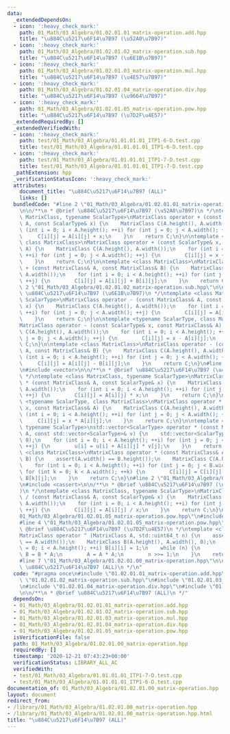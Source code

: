 ```yaml
---
data:
  _extendedDependsOn:
  - icon: ':heavy_check_mark:'
    path: 01_Math/03_Algebra/01.02.01.01_matrix-operation.add.hpp
    title: "\u884C\u5217\u6F14\u7B97 (\u52A0\u7B97)"
  - icon: ':heavy_check_mark:'
    path: 01_Math/03_Algebra/01.02.01.02_matrix-operation.sub.hpp
    title: "\u884C\u5217\u6F14\u7B97 (\u6E1B\u7B97)"
  - icon: ':heavy_check_mark:'
    path: 01_Math/03_Algebra/01.02.01.03_matrix-operation.mul.hpp
    title: "\u884C\u5217\u6F14\u7B97 (\u4E57\u7B97)"
  - icon: ':heavy_check_mark:'
    path: 01_Math/03_Algebra/01.02.01.04_matrix-operation.div.hpp
    title: "\u884C\u5217\u6F14\u7B97 (\u9664\u7B97)"
  - icon: ':heavy_check_mark:'
    path: 01_Math/03_Algebra/01.02.01.05_matrix-operation.pow.hpp
    title: "\u884C\u5217\u6F14\u7B97 (\u7D2F\u4E57)"
  _extendedRequiredBy: []
  _extendedVerifiedWith:
  - icon: ':heavy_check_mark:'
    path: test/01_Math/03_Algebra/01.01.01.01_ITP1-6-D.test.cpp
    title: test/01_Math/03_Algebra/01.01.01.01_ITP1-6-D.test.cpp
  - icon: ':heavy_check_mark:'
    path: test/01_Math/03_Algebra/01.01.01.01_ITP1-7-D.test.cpp
    title: test/01_Math/03_Algebra/01.01.01.01_ITP1-7-D.test.cpp
  _pathExtension: hpp
  _verificationStatusIcon: ':heavy_check_mark:'
  attributes:
    document_title: "\u884C\u5217\u6F14\u7B97 (ALL)"
    links: []
  bundledCode: "#line 2 \"01_Math/03_Algebra/01.02.01.01_matrix-operation.add.hpp\"\
    \n\n/**\n * @brief \u884C\u5217\u6F14\u7B97 (\u52A0\u7B97)\n */\ntemplate <class\
    \ MatrixClass, typename ScalarType>\nMatrixClass operator + (const MatrixClass&\
    \ A, const ScalarType& x) {\n    MatrixClass C(A.height(), A.width());\n    for\
    \ (int i = 0; i < A.height(); ++i) for (int j = 0; j < A.width(); ++j) {\n   \
    \     C[i][j] = A[i][j] + x;\n    }\n    return C;\n}\n\ntemplate <typename ScalarType,\
    \ class MatrixClass>\nMatrixClass operator + (const ScalarType& x, const MatrixClass&\
    \ A) {\n    MatrixClass C(A.height(), A.width());\n    for (int i = 0; i < A.height();\
    \ ++i) for (int j = 0; j < A.width(); ++j) {\n        C[i][j] = x + A[i][j];\n\
    \    }\n    return C;\n}\n\ntemplate <class MatrixClass>\nMatrixClass operator\
    \ + (const MatrixClass& A, const MatrixClass& B) {\n    MatrixClass C(A.height(),\
    \ A.width());\n    for (int i = 0; i < A.height(); ++i) for (int j = 0; j < A.width();\
    \ ++j) {\n        C[i][j] = A[i][j] + B[i][j];\n    }\n    return C;\n}\n#line\
    \ 2 \"01_Math/03_Algebra/01.02.01.02_matrix-operation.sub.hpp\"\n\n/**\n * @brief\
    \ \u884C\u5217\u6F14\u7B97 (\u6E1B\u7B97)\n */\ntemplate <class MatrixClass, typename\
    \ ScalarType>\nMatrixClass operator - (const MatrixClass& A, const ScalarType&\
    \ x) {\n    MatrixClass C(A.height(), A.width());\n    for (int i = 0; i < A.height();\
    \ ++i) for (int j = 0; j < A.width(); ++j) {\n        C[i][j] = A[i][j] - x;\n\
    \    }\n    return C;\n}\n\ntemplate <typename ScalarType, class MatrixClass>\n\
    MatrixClass operator - (const ScalarType& x, const MatrixClass& A) {\n    MatrixClass\
    \ C(A.height(), A.width());\n    for (int i = 0; i < A.height(); ++i) for (int\
    \ j = 0; j < A.width(); ++j) {\n        C[i][j] = x - A[i][j];\n    }\n    return\
    \ C;\n}\n\ntemplate <class MatrixClass>\nMatrixClass operator - (const MatrixClass&\
    \ A, const MatrixClass& B) {\n    MatrixClass C(A.height(), A.width());\n    for\
    \ (int i = 0; i < A.height(); ++i) for (int j = 0; j < A.width(); ++j) {\n   \
    \     C[i][j] = A[i][j] - B[i][j];\n    }\n    return C;\n}\n#line 2 \"01_Math/03_Algebra/01.02.01.03_matrix-operation.mul.hpp\"\
    \n#include <vector>\n\n/**\n * @brief \u884C\u5217\u6F14\u7B97 (\u4E57\u7B97)\n\
    \ */\ntemplate <class MatrixClass, typename ScalarType>\nMatrixClass operator\
    \ * (const MatrixClass& A, const ScalarType& x) {\n    MatrixClass C(A.height(),\
    \ A.width());\n    for (int i = 0; i < A.height(); ++i) for (int j = 0; j < A.width();\
    \ ++j) {\n        C[i][j] = A[i][j] * x;\n    }\n    return C;\n}\n\ntemplate\
    \ <typename ScalarType, class MatrixClass>\nMatrixClass operator * (const ScalarType&\
    \ x, const MatrixClass& A) {\n    MatrixClass C(A.height(), A.width());\n    for\
    \ (int i = 0; i < A.height(); ++i) for (int j = 0; j < A.width(); ++j) {\n   \
    \     C[i][j] = x * A[i][j];\n    }\n    return C;\n}\n\ntemplate <class MatrixClass,\
    \ typename ScalarType>\nstd::vector<ScalarType> operator * (const MatrixClass&\
    \ A, const std::vector<ScalarType>& v) {\n    std::vector<ScalarType> u(A.height(),\
    \ 0);\n    for (int i = 0; i < A.height(); ++i) for (int j = 0; j < A.width();\
    \ ++j) {\n        u[i] = u[i] + A[i][j] * v[j];\n    }\n    return u;\n}\n\ntemplate\
    \ <class MatrixClass>\nMatrixClass operator * (const MatrixClass& A, const MatrixClass&\
    \ B) {\n    assert(A.width() == B.height());\n    MatrixClass C(A.height(), B.width());\n\
    \    for (int i = 0; i < A.height(); ++i) for (int j = 0; j < B.width(); ++j)\
    \ for (int k = 0; k < A.width(); ++k) {\n        C[i][j] = C[i][j] + A[i][k] *\
    \ B[k][j];\n    }\n    return C;\n}\n#line 2 \"01_Math/03_Algebra/01.02.01.04_matrix-operation.div.hpp\"\
    \n#include <cassert>\n\n/**\n * @brief \u884C\u5217\u6F14\u7B97 (\u9664\u7B97\
    )\n */\ntemplate <class MatrixClass, typename ScalarType>\nMatrixClass operator\
    \ / (const MatrixClass& A, const ScalarType& x) {\n    MatrixClass C(A.height(),\
    \ A.width());\n    for (int i = 0; i < A.height(); ++i) for (int j = 0; j < A.width();\
    \ ++j) {\n        C[i][j] = A[i][j] / x;\n    }\n    return C;\n}\n#line 2 \"\
    01_Math/03_Algebra/01.02.01.05_matrix-operation.pow.hpp\"\n#include <cstdint>\n\
    #line 4 \"01_Math/03_Algebra/01.02.01.05_matrix-operation.pow.hpp\"\n\n/**\n *\
    \ @brief \u884C\u5217\u6F14\u7B97 (\u7D2F\u4E57)\n */\ntemplate <class MatrixClass>\n\
    MatrixClass operator ^ (MatrixClass A, std::uint64_t n) {\n    assert(A.height()\
    \ == A.width());\n    MatrixClass B(A.height(), A.width(), 0);\n    for (int i\
    \ = 0; i < A.height(); ++i) B[i][i] = 1;\n    while (n) {\n        if (n & 1)\
    \ B = B * A;\n        A = A * A;\n        n >>= 1;\n    }\n    return B;\n}\n\
    #line 7 \"01_Math/03_Algebra/01.02.01.00_matrix-operation.hpp\"\n\n/**\n * @brief\
    \ \u884C\u5217\u6F14\u7B97 (ALL)\n */\n"
  code: "#pragma once\n#include \"01.02.01.01_matrix-operation.add.hpp\"\n#include\
    \ \"01.02.01.02_matrix-operation.sub.hpp\"\n#include \"01.02.01.03_matrix-operation.mul.hpp\"\
    \n#include \"01.02.01.04_matrix-operation.div.hpp\"\n#include \"01.02.01.05_matrix-operation.pow.hpp\"\
    \n\n/**\n * @brief \u884C\u5217\u6F14\u7B97 (ALL)\n */"
  dependsOn:
  - 01_Math/03_Algebra/01.02.01.01_matrix-operation.add.hpp
  - 01_Math/03_Algebra/01.02.01.02_matrix-operation.sub.hpp
  - 01_Math/03_Algebra/01.02.01.03_matrix-operation.mul.hpp
  - 01_Math/03_Algebra/01.02.01.04_matrix-operation.div.hpp
  - 01_Math/03_Algebra/01.02.01.05_matrix-operation.pow.hpp
  isVerificationFile: false
  path: 01_Math/03_Algebra/01.02.01.00_matrix-operation.hpp
  requiredBy: []
  timestamp: '2020-12-21 07:43:23+00:00'
  verificationStatus: LIBRARY_ALL_AC
  verifiedWith:
  - test/01_Math/03_Algebra/01.01.01.01_ITP1-7-D.test.cpp
  - test/01_Math/03_Algebra/01.01.01.01_ITP1-6-D.test.cpp
documentation_of: 01_Math/03_Algebra/01.02.01.00_matrix-operation.hpp
layout: document
redirect_from:
- /library/01_Math/03_Algebra/01.02.01.00_matrix-operation.hpp
- /library/01_Math/03_Algebra/01.02.01.00_matrix-operation.hpp.html
title: "\u884C\u5217\u6F14\u7B97 (ALL)"
---
```

